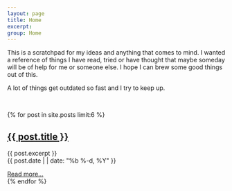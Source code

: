 ```yaml
---
layout: page
title: Home
excerpt:
group: Home
---
```


This is a scratchpad for my ideas and anything that comes to mind.
I wanted a reference of things I have read, tried or have thought that maybe someday will be of help for me or someone else.
I hope I can brew some good things out of this.

A lot of things get outdated so fast and I try to keep up.

<div class="vspace">&nbsp;</div>

{% for post in site.posts limit:6 %}
<article class="summary">
    <a href="{{ post.url }}"><h1>{{ post.title }}</h1></a>
    <p>
    {{ post.excerpt }}<br/>
    {{ post.date | | date: "%b %-d, %Y" }}
    </p>
    <a href="{{ post.url }}">Read more...</a>
</article>
{% endfor %}
